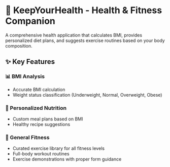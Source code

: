 # 🏥 KeepYourHealth - Health & Fitness Companion

A comprehensive health application that calculates BMI, provides personalized diet plans, and suggests exercise routines based on your body composition.

## ✨ Key Features

### 📊 BMI Analysis
- Accurate BMI calculation
- Weight status classification (Underweight, Normal, Overweight, Obese)

### 🍎 Personalized Nutrition
- Custom meal plans based on BMI
- Healthy recipe suggestions

### 💪 General Fitness
- Curated exercise library for all fitness levels
- Full-body workout routines
- Exercise demonstrations with proper form guidance
